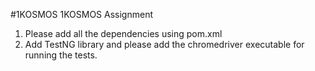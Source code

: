 #1KOSMOS
1KOSMOS Assignment

1. Please add all the dependencies using pom.xml
2. Add TestNG library and please add the chromedriver executable for running the tests.

